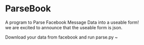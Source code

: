 # ParseBook
A program to Parse Facebook Message Data into a useable form!  
we are excited to announce that the useable form is json.

Download your data from facebook and run parse.py ~
